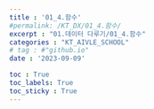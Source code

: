 ```yaml
---
title : '01_4.함수' 
#permalink: /KT_DX/01_4.함수/
excerpt : "01.데이터 다루기/01_4.함수"
categories : "KT_AIVLE_SCHOOL"
# tag : #"github.io"
date : '2023-09-09'

toc : True
toc_labels: True
toc_sticky : True
---
```


